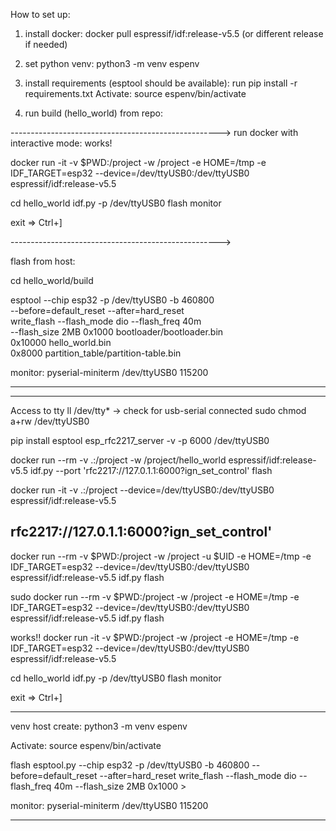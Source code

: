 How to set up:

1. install docker:
        docker pull espressif/idf:release-v5.5 (or different release if needed)

2. set python venv:
        python3 -m venv espenv

3. install requirements (esptool should be available):
        run pip install -r requirements.txt
Activate:
        source espenv/bin/activate

4. run build (hello_world) from repo:

----------------------------------------------------> 
run docker with interactive mode: works!


docker run -it -v $PWD:/project -w /project -e HOME=/tmp -e IDF_TARGET=esp32 --device=/dev/ttyUSB0:/dev/ttyUSB0 espressif/idf:release-v5.5

cd hello_world
idf.py -p /dev/ttyUSB0 flash monitor


exit => Ctrl+]

---------------------------------------------------->

flash from host:

cd hello_world/build

esptool --chip esp32 -p /dev/ttyUSB0 -b 460800 \
--before=default_reset --after=hard_reset \
write_flash --flash_mode dio --flash_freq 40m \
--flash_size 2MB 0x1000 bootloader/bootloader.bin \
0x10000 hello_world.bin \
0x8000 partition_table/partition-table.bin


monitor:
pyserial-miniterm /dev/ttyUSB0 115200

----------------------------------------------------


----------------------------------------------------
Access to tty
ll /dev/tty* -> check for usb-serial connected
sudo chmod a+rw /dev/ttyUSB0


pip install esptool
esp_rfc2217_server -v -p 6000 /dev/ttyUSB0

docker run --rm -v .:/project  -w /project/hello_world espressif/idf:release-v5.5 idf.py --port 'rfc2217://127.0.1.1:6000?ign_set_control' flash

docker run -it -v .:/project --device=/dev/ttyUSB0:/dev/ttyUSB0 espressif/idf:release-v5.5

rfc2217://127.0.1.1:6000?ign_set_control'
----------

docker run --rm -v $PWD:/project -w /project -u $UID -e HOME=/tmp -e IDF_TARGET=esp32 --device=/dev/ttyUSB0:/dev/ttyUSB0 espressif/idf:release-v5.5  idf.py flash


sudo docker run --rm -v $PWD:/project -w /project -e HOME=/tmp -e IDF_TARGET=esp32 --device=/dev/ttyUSB0:/dev/ttyUSB0 espressif/idf:release-v5.5 idf.py flash


works!!
docker run -it -v $PWD:/project -w /project -e HOME=/tmp -e IDF_TARGET=esp32 --device=/dev/ttyUSB0:/dev/ttyUSB0 espressif/idf:release-v5.5

cd hello_world
idf.py -p /dev/ttyUSB0 flash monitor


exit => Ctrl+]


--------------------------------------
venv host create:
python3 -m venv espenv

Activate:
source espenv/bin/activate

flash
esptool.py --chip esp32 -p /dev/ttyUSB0 -b 460800 --before=default_reset --after=hard_reset write_flash --flash_mode dio --flash_freq 40m --flash_size 2MB 0x1000 >

monitor:
pyserial-miniterm /dev/ttyUSB0 115200


-----------------------



